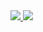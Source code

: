 
<a href="https://portal.azure.com/#create/Microsoft.Template/uri/https%3A%2F%2Fraw.githubusercontent.com%2FCarlonBaird%2FCloudAss3%2Fmaster%2FSender%2Fazuredeploy.json" target="_blank">
    <img src="http://azuredeploy.net/deploybutton.png"/>
</a>

</a>
<a href="http://armviz.io/#/?load=https://raw.githubusercontent.com/CarlonBaird/CloudAss3/master/Sender/azuredeploy.json" target="_blank">
    <img src="http://armviz.io/visualizebutton.png"/>
</a>
